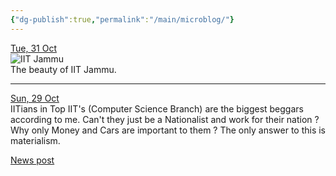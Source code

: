 ```yaml
---
{"dg-publish":true,"permalink":"/main/microblog/"}
---
```


<u>Tue, 31 Oct</u><br>![IIT Jammu](https://cache.careers360.mobi/media/article_images/2022/6/27/iit-jammu.jpg)<br>The beauty of IIT Jammu.<hr>

<u>Sun, 29 Oct</u><br>IITians in Top IIT's (Computer Science Branch) are the biggest beggars according to me. Can't they just be a Nationalist and work for their nation ? Why only Money and Cars are important to them ? The only answer to this is materialism.<br>

[News post](https://www-businesstoday-in.cdn.ampproject.org/v/s/www.businesstoday.in/amp/latest/story/iitians-not-joining-isro-60-students-walked-out-of-recruitment-drive-after-seeing-pay-structure-s-somanath-401614-2023-10-11?amp_gsa=1&amp_js_v=a9&usqp=mq331AQIUAKwASCAAgM%3D#amp_tf=From%20%251%24s&aoh=16986022633349&referrer=https%3A%2F%2Fwww.google.com&ampshare=https%3A%2F%2Fwww.businesstoday.in%2Flatest%2Fstory%2Fiitians-not-joining-isro-60-students-walked-out-of-recruitment-drive-after-seeing-pay-structure-s-somanath-401614-2023-10-11)